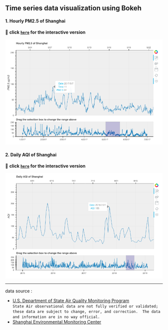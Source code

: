 ## Time series data visualization using Bokeh

#### 1. Hourly PM2.5 of Shanghai
:small_blue_diamond: **click [`here`](https://casey0808.github.io/aqi_shanghai/pm25_sh.html) for the interactive version**
&nbsp;

![png](plot.png)


#### 2. Daily AQI of Shanghai
:small_blue_diamond: **click [`here`](https://casey0808.github.io/aqi_shanghai/aqi_sh.html) for the interactive version**
&nbsp;

![png](plot2.png)

----
data source : 
* [U.S. Department of State Air Quality Monitoring Program](http://www.stateair.net/web/historical/1/4.html) <br />
`State Air observational data are not fully verified or validated; these data are subject to change, error, and correction.  The data and information are in no way official.`
* [Shanghai Environmental Monitoring Center](http://semc.gov.cn/aqi/Home/historyData)

